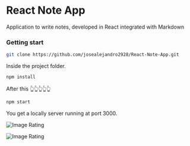 # React Note App

Application to write notes, developed in React integrated with Markdown

### Getting start

```sh
git clone https://github.com/josealejandro2928/React-Note-App.git
```
Inside the project folder.
```sh
npm install
```
After this 👆👆👆👆👆
```sh
npm start
```
You get a locally server running at port 3000.

![Image Rating](https://havanatursa.com/assets/images/npm/react-note-1.jpeg)

![Image Rating](https://havanatursa.com/assets/images/npm/react-note-2.jpeg)
